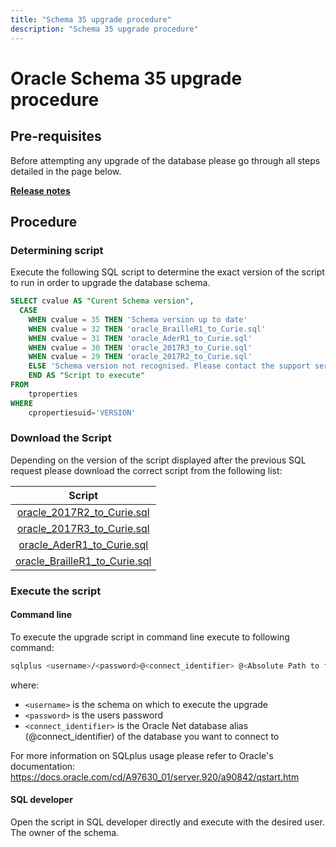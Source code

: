 ```yaml
---
title: "Schema 35 upgrade procedure"
description: "Schema 35 upgrade procedure"
---
```


# Oracle Schema 35 upgrade procedure

## Pre-requisites

Before attempting any upgrade of the database please go through all steps detailed in the page below.

[**Release notes**](./index)

## Procedure

### Determining script

Execute the following SQL script to determine the exact version of the script to run in order to upgrade the database schema.

```sql
SELECT cvalue AS "Curent Schema version",
  CASE 
    WHEN cvalue = 35 THEN 'Schema version up to date' 
    WHEN cvalue = 32 THEN 'oracle_BrailleR1_to_Curie.sql'
    WHEN cvalue = 31 THEN 'oracle_AderR1_to_Curie.sql'
    WHEN cvalue = 30 THEN 'oracle_2017R3_to_Curie.sql'
    WHEN cvalue = 29 THEN 'oracle_2017R2_to_Curie.sql'
    ELSE 'Schema version not recognised. Please contact the support service' 
    END AS "Script to execute"
FROM     
    tproperties
WHERE
    cpropertiesuid='VERSION'
```

### Download the Script

Depending on the version of the script displayed after the previous SQL request please download the correct script from the following list:  

|                                     Script                                     |
| :----------------------------------------------------------------------------: |
|    [oracle\_2017R2\_to\_Curie.sql](./sqlscripts/oracle_2017R2_to_Curie.sql)    |
|    [oracle\_2017R3\_to\_Curie.sql](./sqlscripts/oracle_2017R3_to_Curie.sql)    |
|    [oracle\_AderR1\_to\_Curie.sql](./sqlscripts/oracle_AderR1_to_Curie.sql)    |
| [oracle\_BrailleR1\_to\_Curie.sql](./sqlscripts/oracle_BrailleR1_to_Curie.sql) |

### Execute the script

#### Command line

To execute the upgrade script in command line execute to following command:

```bash
sqlplus <username>/<password>@<connect_identifier> @<Absolute Path to file>/oracle_XXXX_to_Curie.sql
```

where:

- `<username>` is the schema on which to execute the upgrade
- `<password>` is the users password
- `<connect_identifier>` is the Oracle Net database alias (@connect_identifier) of the database you want to connect to

For more information on SQLplus usage please refer to Oracle's documentation:
https://docs.oracle.com/cd/A97630_01/server.920/a90842/qstart.htm

#### SQL developer

Open the script in SQL developer directly and execute with the desired user. The owner of the schema.
